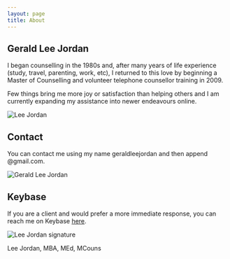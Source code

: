 ```yaml
---
layout: page
title: About
---
```


<h2>Gerald Lee Jordan</h2>

<p>I began counselling in the 1980s and, after many years of life experience (study, travel, parenting, work, etc), I returned to this love by beginning a Master of Counselling and volunteer telephone counsellor training in 2009.</p>

<p>Few things bring me more joy or satisfaction than helping others and I am currently expanding my assistance into newer endeavours online.</p>

<img class="img-border" src="https://geraldleejordan.com/public/assets/images/lee-jordan-programmer.jpg" alt="Lee Jordan">

<h2>Contact</h2>

<p>You can contact me using my name geraldleejordan and then append @gmail.com.</p>

<p><img class="img-border" src="https://geraldleejordan.com/public/assets/images/gerald-lee-jordan-email.png" alt="Gerald Lee Jordan"></p>

<h2>Keybase</h2>

<p>If you are a client and would prefer a more immediate response, you can reach me on Keybase <a href="https://keybase.io/geraldleejordan/chat" rel="nofollow" target="_blank">here</a>.</p>

<img class="img-border" src="https://geraldleejordan.com/public/assets/images/lee-jordan.png" alt="Lee Jordan signature">

Lee Jordan, MBA, MEd, MCouns
